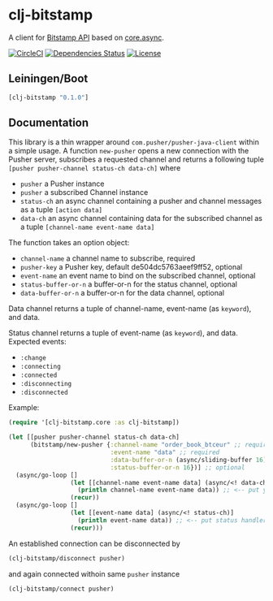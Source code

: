 clj-bitstamp
=================

A client for [Bitstamp API](https://www.bitstamp.net/websocket) based on [core.async](https://github.com/clojure/core.async).

[![CircleCI](https://circleci.com/gh/druids/clj-bitstamp.svg?style=svg)](https://circleci.com/gh/druids/clj-bitstamp)
[![Dependencies Status](https://jarkeeper.com/druids/clj-bitstamp/status.png)](https://jarkeeper.com/druids/clj-bitstamp)
[![License](https://img.shields.io/badge/MIT-Clause-blue.svg)](https://opensource.org/licenses/MIT)


Leiningen/Boot
--------------

```clojure
[clj-bitstamp "0.1.0"]
```

Documentation
-------------

This library is a thin wrapper around `com.pusher/pusher-java-client` within a simple usage. A function `new-pusher`
 opens a new connection with the Pusher server, subscribes a requested channel and returns a following tuple
`[pusher pusher-channel status-ch data-ch]` where

- `pusher` a Pusher instance
- `pusher` a subscribed Channel instance
- `status-ch` an async channel containing a pusher and channel messages as a tuple `[action data]`
- `data-ch` an async channel containing data for the subscribed channel as a tuple `[channel-name event-name data]`

The function takes an option object:
- `channel-name` a channel name to subscribe, required
- `pusher-key` a Pusher key, default de504dc5763aeef9ff52, optional
- `event-name` an event name to bind on the subscribed channel, optional
- `status-buffer-or-n` a buffer-or-n for the status channel, optional
- `data-buffer-or-n` a buffer-or-n for the data channel, optional

Data channel returns a tuple of channel-name, event-name (as `keyword`), and data.

Status channel returns a tuple of event-name (as `keyword`), and data. Expected events:

- `:change`
- `:connecting`
- `:connected`
- `:disconnecting`
- `:disconnected`


Example:

```clojure
(require '[clj-bitstamp.core :as clj-bitstamp])

(let [[pusher pusher-channel status-ch data-ch]
      (bitstamp/new-pusher {:channel-name "order_book_btceur" ;; required
                            :event-name "data" ;; required
                            :data-buffer-or-n (async/sliding-buffer 16) ;; optinal
                            :status-buffer-or-n 16})] ;; optional
  (async/go-loop []
                 (let [[channel-name event-name data] (async/<! data-ch)]
                   (println channel-name event-name data)) ;; <-- put you logic here
                 (recur))
  (async/go-loop []
                 (let [[event-name data] (async/<! status-ch)]
                   (println event-name data)) ;; <-- put status handler here
                 (recur)))
```

An established connection can be disconnected by

```clojure
(clj-bitstamp/disconnect pusher)
```

and again connected withoin same `pusher` instance

```clojure
(clj-bitstamp/connect pusher)
```
